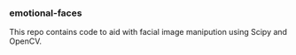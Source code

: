 

### emotional-faces

This repo contains code to aid with facial image manipution using Scipy and OpenCV.

